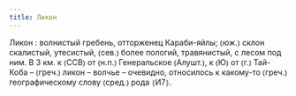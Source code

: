 ```yaml
---
title: Ликон
---
```


Ликон
: волнистый гребень, отторженец Караби-яйлы; ⦅юж.⦆ склон скалистый, утесистый, ⦅сев.⦆ более пологий, травянистый, с лесом под ним. В 3 км. к ⦅ССВ⦆ от ⦅н.п.⦆ Генеральское ⦅Алушт.⦆, к ⦅Ю⦆ от ⦅г.⦆ Тай-Коба – ⦅греч.⦆ ликон – волчье – очевидно, относилось к какому-то ⦅греч.⦆ географическому слову ⦅сред.⦆ рода ⦃И7⦄.
